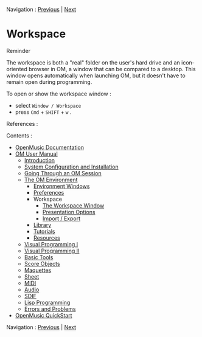 Navigation : [Previous](Preferences "page
précédente\(Preferences\)") | [Next](WS-Window "page
suivante\(The Workspace Window\)")

# Workspace

Reminder

The workspace is both a "real" folder on the user's hard drive and an icon-
oriented browser in OM, a window that can be compared to a desktop. This
window opens automatically when launching OM, but it doesn't have to remain
open during programming.

To open or show the workspace window :

  * select `Window / Workspace`
  * press `Cmd` \+ `SHIFT` \+ `w` .

References :

Contents :

  * [OpenMusic Documentation](OM-Documentation)
  * [OM User Manual](OM-User-Manual)
    * [Introduction](00-Contents)
    * [System Configuration and Installation](Installation)
    * [Going Through an OM Session](Goingthrough)
    * [The OM Environment](Environment)
      * [Environment Windows](MainWindows)
      * [Preferences](Preferences)
      * Workspace
        * [The Workspace Window](WS-Window)
        * [Presentation Options](WS-Presentation)
        * [Import / Export](WS-ImportExport)
      * [Library](Library)
      * [Tutorials](Tutorials)
      * [Resources](resources)
    * [Visual Programming I](BasicVisualProgramming)
    * [Visual Programming II](AdvancedVisualProgramming)
    * [Basic Tools](BasicObjects)
    * [Score Objects](ScoreObjects)
    * [Maquettes](Maquettes)
    * [Sheet](Sheet)
    * [MIDI](MIDI)
    * [Audio](Audio)
    * [SDIF](SDIF)
    * [Lisp Programming](Lisp)
    * [Errors and Problems](errors)
  * [OpenMusic QuickStart](QuickStart-Chapters)

Navigation : [Previous](Preferences "page
précédente\(Preferences\)") | [Next](WS-Window "page
suivante\(The Workspace Window\)")

